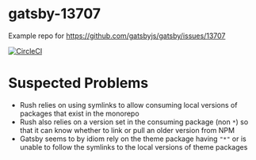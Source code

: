# gatsby-13707
Example repo for https://github.com/gatsbyjs/gatsby/issues/13707

[![CircleCI](https://circleci.com/gh/adrw/gatsby-13707.svg?style=svg)](https://circleci.com/gh/adrw/gatsby-13707)

# Suspected Problems
- Rush relies on using symlinks to allow consuming local versions of packages that exist in the monorepo
- Rush also relies on a version set in the consuming package (non `*`) so that it can know whether to link or pull an older version from NPM
- Gatsby seems to by idiom rely on the theme package having `"*"` or is unable to follow the symlinks to the local versions of theme packages